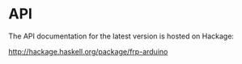 # API

The API documentation for the latest version is hosted on Hackage:

http://hackage.haskell.org/package/frp-arduino
